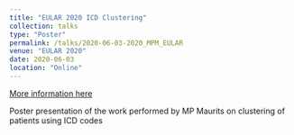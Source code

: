 ```yaml
---
title: "EULAR 2020 ICD Clustering"
collection: talks
type: "Poster"
permalink: /talks/2020-06-03-2020_MPM_EULAR
venue: "EULAR 2020"
date: 2020-06-03
location: "Online"
---
```


[More information here](http://scientific.sparx-ip.net/archiveeular/?c=a&item=2020FRI0585)

Poster presentation of the work performed by MP Maurits on clustering of patients using ICD codes
